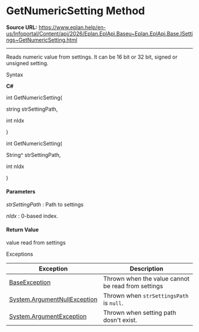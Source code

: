 # GetNumericSetting Method

**Source URL:** https://www.eplan.help/en-us/Infoportal/Content/api/2026/Eplan.EplApi.Baseu~Eplan.EplApi.Base.ISettings~GetNumericSetting.html

---

Reads numeric value from settings. It can be 16 bit or 32 bit, signed or unsigned setting.

Syntax

**C#**



int GetNumericSetting( 

   string strSettingPath,

   int nIdx

)

int GetNumericSetting( 

   String^ strSettingPath,

   int nIdx

)


#### Parameters

*strSettingPath*
:   Path to settings

*nIdx*
:   0-based index.

#### Return Value

value read from settings

Exceptions

| Exception | Description |
| --- | --- |
| [BaseException](Eplan.EplApi.Baseu~Eplan.EplApi.Base.BaseException.html) | Thrown when the value cannot be read from settings |
| [System.ArgumentNullException](#) | Thrown when `strSettingsPath` is `null`. |
| [System.ArgumentException](#) | Thrown when setting path dosn't exist. |
